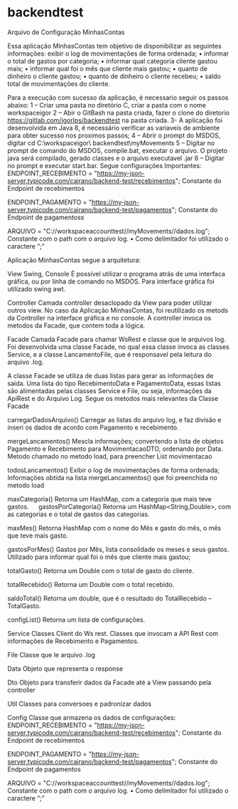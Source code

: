 # backendtest

Arquivo de Configuração MinhasContas

Essa aplicação MinhasContas  tem objetivo de disponibilizar as seguintes informações:
exibir o log de movimentações de forma ordenada;
•	informar o total de gastos por categoria;
•	informar qual categoria cliente gastou mais;
•	informar qual foi o mês que cliente mais gastou;
•	quanto de dinheiro o cliente gastou;
•	quanto de dinheiro o cliente recebeu;
•	saldo total de movimentações do cliente.

Para a execução com sucesso da aplicação, é necessario seguir os passos abaixo:
1 – Criar uma pasta no diretório C, criar a pasta com o nome workspaceigor
2 – Abir o GitBash na pasta criada, fazer o clone do diretorio  https://gitlab.com/igorlps/backendtest na pasta criada.
3-  A aplicação foi desenvolvida em Java 8, é necessário verificar as variaveis de ambiente para obter sucesso nos proximos passos;
4 – Abrir o prompt do MSDOS, digitar cd C:\workspaceigor\ backendtest\myMovements
5 – Digitar no prompt de comando do MSDOS, compile.bat, executar o arquivo. O projeto java será compilado, gerado classes e o arquivo executavel .jar
6 – Digitar no prompt e executar start.bar.
Segue configurações Importantes:
ENDPOINT_RECEBIMENTO = "https://my-json-server.typicode.com/cairano/backend-test/recebimentos";  Constante do Endpoint de recebimentos

ENDPOINT_PAGAMENTO = "https://my-json-server.typicode.com/cairano/backend-test/pagamentos";  Constante do Endpoint de pagamentoss

ARQUIVO = "C://workspaceaccounttest//myMovements//dados.log";   Constante com o path com o arquivo log.
•	Como delimitador foi utilizado o caractere “;”












Aplicação MinhasContas segue a arquitetura:

View Swing, Console
É possível utilizar o programa atrás de uma interfaca gráfica, ou por linha de comando no MSDOS.
Para interface gráfica foi utilizado swing awt.

Controller
Camada controller desaclopado da View para poder utilizar outros view.
No caso da Aplicação MinhasContas, foi reutilizado os metods da Controller na interface gráfica e no console.
A controller invoca os metodos da Facade, que contem toda a lógica.

Facade
Camada Facade para chamar WsRest e classe que le arquivos log.
Foi desenvolvida uma classe Facade, no qual essa classe invoca as classes Service, e a classe LancamentoFile, que é responsavel pela leitura do arquivo .log.

A classe Facade se utiliza de duas listas para gerar as informações de saida.
Uma lista do tipo RecebimentoData e PagamentoData, essas listas são alimentadas pelas classes Service e File, ou seja, informações da ApiRest e do Arquivo Log.
Segue os metodos mais relevantes da Classe Facade

carregarDadosArquivo()
Carregar as listas do arquivo log, e faz divisão e inseri os dados de acordo com Pagamento e recebimento.

mergeLancamentos()
Mescla informações; convertendo a lista de objetos Pagamento e Recebimento para  MovimentacaoDTO,  ordenando por Data.
Metodo chamado no metodo load, para preencher List<MovimentacaoDTO> movimentacao

todosLancamentos()
Exibir o log de movimentações de forma ordenada;
Informações obtida na lista mergeLancamentos() que foi preenchida no metodo load

maxCategoria()
Retorna um HashMap, com a categoria que mais teve gastos.
 
gastosPorCategoria()
Retorna um HashMap<String,Double>, com as categorias e o total de gastos das categorias.

maxMes()
Retorna HashMap com o nome do Mês e gasto do mês, o mês que teve mais gasto.

gastosPorMes()
Gastos por Mês, lista consolidade os meses e seus gastos.
Utilizado para informar qual foi o mês que cliente mais gastou;

totalGasto()
Retorna um Double com o total de gasto do cliente.

totalRecebido()
Retorna um Double com o total recebido.

saldoTotal()
Retorna um double, que é o resultado do TotalRecebido – TotalGasto.

configList()
Retorna um lista de configurações.

Service
Classes Client do Ws rest.
Classes que invocam a API Rest com informações de Recebimento e Pagamentos.

File
Classe que le arquivo .log

Data
Objeto que representa o response

Dto
Objeto para transferir dados da Facade até a View passando pela controller

Util
Classes para conversoes e padronizar dados

Config
Classe que armazena os dados de configurações:
ENDPOINT_RECEBIMENTO = "https://my-json-server.typicode.com/cairano/backend-test/recebimentos";
Constante do Endpoint de recebimentos

ENDPOINT_PAGAMENTO = "https://my-json-server.typicode.com/cairano/backend-test/pagamentos";
Constante do Endpoint de pagamentos



ARQUIVO = "C://workspaceaccounttest//myMovements//dados.log";
Constante com o path com o arquivo log.
•	Como delimitador foi utilizado o caractere “;”

